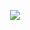 <!-- https://github.com/kyechan99/capsule-render -->
<p align="center">
<img src="https://capsule-render.vercel.app/api?type=waving&color=timeGradient&height=300&&section=header&text=绛紫雪莲巴枀智元神格姬&fontSize=90&fontAlign=50&fontAlignY=30&desc=the Vinet_<_Vidarepu_Soltus of Cio.SSOO-Consite&descAlign=50&descSize=30&descAlignY=60&animation=twinkling" />
</p>
